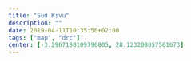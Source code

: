 ```yaml
---
title: "Sud Kivu"
description: ""
date: 2019-04-11T10:35:50+02:00
tags: ["map", "drc"]
center: [-3.2967180109796805, 28.123208057561673]
---
```


